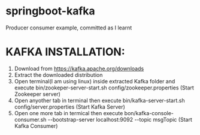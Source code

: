 # springboot-kafka
Producer consumer example, committed as I learnt


KAFKA INSTALLATION:
===================

1. Download from https://kafka.apache.org/downloads
2. Extract the downloaded distribution
3. Open terminal(I am using linux) inside extracted Kafka folder and execute bin/zookeper-server-start.sh config/zookeeper.properties  (Start Zookeeper server)
4. Open anyother tab in terminal then execute bin/kafka-server-start.sh config/server.properties  (Start Kafka Server)
5. Open one more tab in termical then execute bon/kafka-console-consumer.sh --bootstrap-server localhost:9092 --topic msgTopic   (Start Kafka Consumer)

